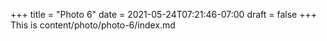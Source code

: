 +++
title = "Photo 6"
date = 2021-05-24T07:21:46-07:00
draft = false
+++
This is content/photo/photo-6/index.md
